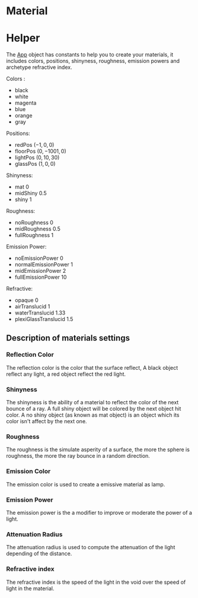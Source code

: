 # Material

# Helper

The [App](../src/raytracing/gui/App.hpp) object has constants to help you to create your materials, it includes colors, positions, shinyness, roughness, emission powers and archetype refractive index.

Colors :
 - black
 - white
 - magenta
 - blue
 - orange
 - gray

Positions:
 - redPos $(-1, 0, 0)$
 - floorPos $(0, -1001, 0)$
 - lightPos $(0, 10, 30)$
 - glassPos $(1, 0, 0)$

Shinyness:
 - mat $0$
 - midShiny $0.5$
 - shiny $1$


Roughness:
 - noRoughness $0$
 - midRoughness $0.5$
 - fullRoughness $1$

Emission Power:
 - noEmissionPower $0$
 - normalEmissionPower $1$
 - midEmissionPower $2$
 - fullEmissionPower $10$

Refractive:
 - opaque $0$
 - airTranslucid $1$
 - waterTranslucid $1.33$
 - plexiGlassTranslucid $1.5$

## Description of materials settings

### Reflection Color

The reflection color is the color that the surface reflect, A black object reflect any light, a red object reflect the red light.

### Shinyness

The shinyness is the ability of a material to reflect the color of the next bounce of a ray. A full shiny object will be colored by the next object hit color. A no shiny object (as known as mat object) is an object which its color isn't affect by the next one.

### Roughness

The roughness is the simulate asperity of a surface, the more the sphere is roughness, the more the ray bounce in a random direction.

### Emission Color

The emission color is used to create a emissive material as lamp.

### Emission Power

The emission power is the a modifier to improve or moderate the power of a light.

### Attenuation Radius

The attenuation radius is used to compute the attenuation of the light depending of the distance.

### Refractive index

The refractive index is the speed of the light in the void over the speed of light in the material.
